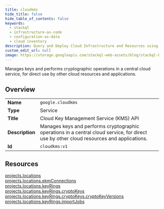 ```yaml
---
title: cloudkms
hide_title: false
hide_table_of_contents: false
keywords:
  - stackql
  - infrastructure-as-code
  - configuration-as-data
  - cloud inventory
description: Query and Deploy Cloud Infrastructure and Resources using SQL
custom_edit_url: null
image: https://storage.googleapis.com/stackql-web-assets/blog/stackql-blog-post-featured-image.png
---
```

Manages keys and performs cryptographic operations in a central cloud service, for direct use by other cloud resources and applications.  
    

## Overview
<table><tbody>
<tr><td><b>Name</b></td><td><code>google.cloudkms</code></td></tr>
<tr><td><b>Type</b></td><td>Service</td></tr>
<tr><td><b>Title</b></td><td>Cloud Key Management Service (KMS) API</td></tr>
<tr><td><b>Description</b></td><td>Manages keys and performs cryptographic operations in a central cloud service, for direct use by other cloud resources and applications.</td></tr>
<tr><td><b>Id</b></td><td><code>cloudkms:v1</code></td></tr>
</tbody></table>

## Resources
<div class="row">
<div class="providerDocColumn">
<a href="/providers/google/cloudkms/projects.locations/">projects.locations</a><br />
<a href="/providers/google/cloudkms/projects.locations.ekmConnections/">projects.locations.ekmConnections</a><br />
<a href="/providers/google/cloudkms/projects.locations.keyRings/">projects.locations.keyRings</a><br />
</div>
<div class="providerDocColumn">
<a href="/providers/google/cloudkms/projects.locations.keyRings.cryptoKeys/">projects.locations.keyRings.cryptoKeys</a><br />
<a href="/providers/google/cloudkms/projects.locations.keyRings.cryptoKeys.cryptoKeyVersions/">projects.locations.keyRings.cryptoKeys.cryptoKeyVersions</a><br />
<a href="/providers/google/cloudkms/projects.locations.keyRings.importJobs/">projects.locations.keyRings.importJobs</a><br />
</div>
</div>
